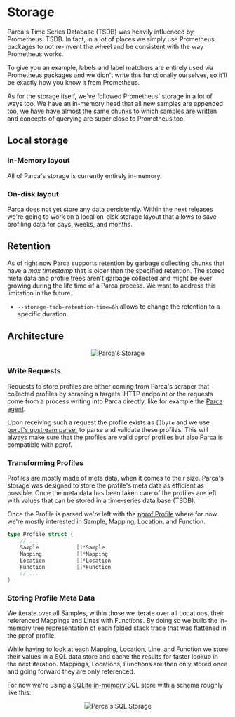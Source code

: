 # Storage

Parca's Time Series Database (TSDB) was heavily influenced by Prometheus' TSDB. In fact, in a lot of places we simply use Prometheus packages to not re-invent the wheel and be consistent with the way Prometheus works.

To give you an example, labels and label matchers are entirely used via Prometheus packages and we didn't write this functionally ourselves, so it'll be exactly how you know it from Prometheus.

As for the storage itself, we've followed Prometheus' storage in a lot of ways too. We have an in-memory head that all new samples are appended too, we have have almost the same chunks to which samples are written and concepts of querying are super close to Prometheus too.

## Local storage

### In-Memory layout

All of Parca's storage is currently entirely in-memory.

### On-disk layout

Parca does not yet store any data persistently. Within the next releases we're going to work on a local on-disk storage layout that allows to save profiling data for days, weeks, and months.

## Retention

As of right now Parca supports retention by garbage collecting chunks that have a _max timestamp_ that is older than the specified retention. The stored meta data and profile trees aren't garbage collected and might be ever growing during the life time of a Parca process. We want to address this limitation in the future.

* `--storage-tsdb-retention-time=6h` allows to change the retention to a specific duration.

## Architecture

<center>

![Parca's Storage](/img/storage/storage.svg)

</center>


### Write Requests

Requests to store profiles are either coming from Parca's scraper that collected profiles by scraping a targets' HTTP endpoint or the requests come from a process writing into Parca directly, like for example the [Parca agent](parca-agent).

Upon receiving such a request the profile exists as `[]byte` and we use [pprof's upstream parser](https://pkg.go.dev/github.com/google/pprof/profile#Parse) to parse and validate these profiles. This will always make sure that the profiles are valid pprof profiles but also Parca is compatible with pprof. 

### Transforming Profiles

Profiles are mostly made of meta data, when it comes to their size. Parca's storage was designed to store the profile's meta data as efficient as possible. Once the meta data has been taken care of the profiles are left with values that can be stored in a time-series data base (TSDB).

Once the Profile is parsed we're left with the [pprof Profile](https://pkg.go.dev/github.com/google/pprof/profile#Profile) where for now we're mostly interested in Sample, Mapping, Location, and Function.

```go
type Profile struct {
	// ...
	Sample            []*Sample
	Mapping           []*Mapping
	Location          []*Location
	Function          []*Function
	// ...
}
```

### Storing Profile Meta Data

We iterate over all Samples, within those we iterate over all Locations, their referenced Mappings and Lines with Functions. By doing so we build the in-memory tree representation of each folded stack trace that was flattened in the pprof profile.

While having to look at each Mapping, Location, Line, and Function we store their values in a SQL data store and cache the results for faster lookup in the next iteration. Mappings, Locations, Functions are then only stored once and going forward they are only referenced. 

For now we're using a [SQLite in-memory](https://pkg.go.dev/modernc.org/sqlite) SQL store with a schema roughly like this:
<center>

![Parca's SQL Storage](/img/storage/sql-schema.png)

</center>
